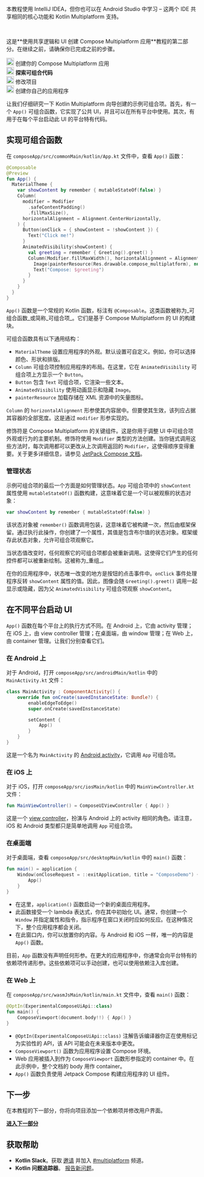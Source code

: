 [//]: # (title: 探索可组合代码)

<secondary-label ref="IntelliJ IDEA"/>
<secondary-label ref="Android Studio"/>

<tldr>
    <p>本教程使用 IntelliJ IDEA，但你也可以在 Android Studio 中学习 – 这两个 IDE 共享相同的核心功能和 Kotlin Multiplatform 支持。</p>
    <br/>
    <p>这是**使用共享逻辑和 UI 创建 Compose Multiplatform 应用**教程的第二部分。在继续之前，请确保你已完成之前的步骤。</p>
    <p><img src="icon-1-done.svg" width="20" alt="第一步"/> <Links href="/kmp/compose-multiplatform-create-first-app" summary="本教程使用 IntelliJ IDEA，但你也可以在 Android Studio 中学习 – 这两个 IDE 共享相同的核心功能和 Kotlin Multiplatform 支持。这是创建 Compose Multiplatform 应用并共享逻辑和 UI 教程的第一部分。创建你的 Compose Multiplatform 应用 探索可组合代码 修改项目 创建你自己的应用程序">创建你的 Compose Multiplatform 应用</Links><br/>
      <img src="icon-2.svg" width="20" alt="第二步"/> <strong>探索可组合代码</strong><br/>
      <img src="icon-3-todo.svg" width="20" alt="第三步"/> 修改项目<br/>      
      <img src="icon-4-todo.svg" width="20" alt="第四步"/> 创建你自己的应用程序<br/>
    </p>
</tldr>

让我们仔细研究一下 Kotlin Multiplatform 向导创建的示例可组合项。首先，有一个 `App()` 可组合函数，它实现了公共 UI，并且可以在所有平台中使用。其次，有用于在每个平台启动此 UI 的平台特有代码。

## 实现可组合函数

在 `composeApp/src/commonMain/kotlin/App.kt` 文件中，查看 `App()` 函数：

```kotlin
@Composable
@Preview
fun App() {
  MaterialTheme {
    var showContent by remember { mutableStateOf(false) }
    Column(
      modifier = Modifier
        .safeContentPadding()
        .fillMaxSize(),
      horizontalAlignment = Alignment.CenterHorizontally,
    ) {
      Button(onClick = { showContent = !showContent }) {
        Text("Click me!")
      }
      AnimatedVisibility(showContent) {
        val greeting = remember { Greeting().greet() }
        Column(Modifier.fillMaxWidth(), horizontalAlignment = Alignment.CenterHorizontally) {
          Image(painterResource(Res.drawable.compose_multiplatform), null)
          Text("Compose: $greeting")
        }
      }
    }
  }
}
```

`App()` 函数是一个常规的 Kotlin 函数，标注有 `@Composable`。这类函数被称为_可组合函数_或简称_可组合项_。它们是基于 Compose Multiplatform 的 UI 的构建块。

可组合函数具有以下通用结构：

*   `MaterialTheme` 设置应用程序的外观。默认设置可自定义。例如，你可以选择颜色、形状和排版。
*   `Column` 可组合项控制应用程序的布局。在这里，它在 `AnimatedVisibility` 可组合项上方显示一个 `Button`。
*   `Button` 包含 `Text` 可组合项，它渲染一些文本。
*   `AnimatedVisibility` 使用动画显示和隐藏 `Image`。
*   `painterResource` 加载存储在 XML 资源中的矢量图标。

`Column` 的 `horizontalAlignment` 形参使其内容居中。但要使其生效，该列应占据其容器的全部宽度。这是通过 `modifier` 形参实现的。

修饰符是 Compose Multiplatform 的关键组件。这是你用于调整 UI 中可组合项外观或行为的主要机制。修饰符使用 `Modifier` 类型的方法创建。当你链式调用这些方法时，每次调用都可以更改从上次调用返回的 `Modifier`，这使得顺序变得重要。关于更多详细信息，请参见 [JetPack Compose 文档](https://developer.android.com/jetpack/compose/modifiers)。

### 管理状态

示例可组合项的最后一个方面是如何管理状态。`App` 可组合项中的 `showContent` 属性使用 `mutableStateOf()` 函数构建，这意味着它是一个可以被观察的状态对象：

```kotlin
var showContent by remember { mutableStateOf(false) }
```

该状态对象被 `remember()` 函数调用包装，这意味着它被构建一次，然后由框架保留。通过执行此操作，你创建了一个属性，其值是包含布尔值的状态对象。框架缓存此状态对象，允许可组合项观察它。

当状态值改变时，任何观察它的可组合项都会被重新调用。这使得它们产生的任何控件都可以被重新绘制。这被称为_重组_。

在你的应用程序中，状态唯一改变的地方是按钮的点击事件中。`onClick` 事件处理程序反转 `showContent` 属性的值。因此，图像会随 `Greeting().greet()` 调用一起显示或隐藏，因为父 `AnimatedVisibility` 可组合项观察 `showContent`。

## 在不同平台启动 UI

`App()` 函数在每个平台上的执行方式不同。在 Android 上，它由 activity 管理；在 iOS 上，由 view controller 管理；在桌面端，由 window 管理；在 Web 上，由 container 管理。让我们分别查看它们。

### 在 Android 上

对于 Android，打开 `composeApp/src/androidMain/kotlin` 中的 `MainActivity.kt` 文件：

```kotlin
class MainActivity : ComponentActivity() {
    override fun onCreate(savedInstanceState: Bundle?) {
        enableEdgeToEdge()
        super.onCreate(savedInstanceState)

        setContent {
            App()
        }
    }
}
```

这是一个名为 `MainActivity` 的 [Android activity](https://developer.android.com/guide/components/activities/intro-activities)，它调用 `App` 可组合项。

### 在 iOS 上

对于 iOS，打开 `composeApp/src/iosMain/kotlin` 中的 `MainViewController.kt` 文件：

```kotlin
fun MainViewController() = ComposeUIViewController { App() }
```

这是一个 [view controller](https://developer.apple.com/documentation/uikit/view_controllers)，扮演与 Android 上的 activity 相同的角色。请注意，iOS 和 Android 类型都只是简单地调用 `App` 可组合项。

### 在桌面端

对于桌面端，查看 `composeApp/src/desktopMain/kotlin` 中的 `main()` 函数：

```kotlin
fun main() = application {
    Window(onCloseRequest = ::exitApplication, title = "ComposeDemo") {
        App()
    }
}
```

*   在这里，`application()` 函数启动一个新的桌面应用程序。
*   此函数接受一个 lambda 表达式，你在其中初始化 UI。通常，你创建一个 `Window` 并指定属性和指令，指示程序在窗口关闭时应如何反应。在这种情况下，整个应用程序都会关闭。
*   在此窗口内，你可以放置你的内容。与 Android 和 iOS 一样，唯一的内容是 `App()` 函数。

目前，`App` 函数没有声明任何形参。在更大的应用程序中，你通常会向平台特有的依赖项传递形参。这些依赖项可以手动创建，也可以使用依赖注入库创建。

### 在 Web 上

在 `composeApp/src/wasmJsMain/kotlin/main.kt` 文件中，查看 `main()` 函数：

```kotlin
@OptIn(ExperimentalComposeUiApi::class)
fun main() {
    ComposeViewport(document.body!!) { App() }
}
```

*   `@OptIn(ExperimentalComposeUiApi::class)` 注解告诉编译器你正在使用标记为实验性的 API，该 API 可能会在未来版本中更改。
*   `ComposeViewport()` 函数为应用程序设置 Compose 环境。
*   Web 应用被插入到作为 `ComposeViewport` 函数形参指定的 container 中。在此示例中，整个文档的 body 用作 container。
*   `App()` 函数负责使用 Jetpack Compose 构建应用程序的 UI 组件。

## 下一步

在本教程的下一部分，你将向项目添加一个依赖项并修改用户界面。

**[进入下一部分](compose-multiplatform-modify-project.md)**

## 获取帮助

*   **Kotlin Slack**。获取 [邀请](https://surveys.jetbrains.com/s3/kotlin-slack-sign-up) 并加入 [#multiplatform](https://kotlinlang.slack.com/archives/C3PQML5NU) 频道。
*   **Kotlin 问题追踪器**。 [报告新问题](https://youtrack.jetbrains.com/newIssue?project=KT)。